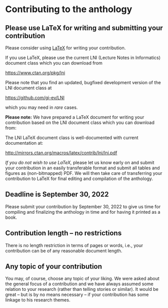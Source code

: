 # Contributing to the anthology

## Please use LaTeX for writing and submitting your contribution

Please consider using [LaTeX](https://en.wikipedia.org/wiki/LaTeX) for writing your contribution.

If you use LaTeX, please use the current LNI (Lecture Notes in Informatics) document class which you can download from

https://www.ctan.org/pkg/lni

Please note that you find an updated, bugfixed development version of the LNI document class at 

https://github.com/gi-ev/LNI

which you may need in *rare* cases.

**Please note:** We have prepared a LaTeX document for writing your contribution based on the LNI document class which you can download from:




The LNI LaTeX document class is well-documented with current documentation at:

http://mirrors.ctan.org/macros/latex/contrib/lni/lni.pdf

*If you do not wish to use LaTeX,* please let us know early on and submit your contribution in an easily transferable format and submit all tables and figures as (non-bitmapped) PDF. We will then take care of transferring your contribution to LaTeX for final editing and compilation of the anthology.

## Deadline is September 30, 2022

Please submit your contribution by September 30, 2022 to give us time for compiling and finalizing the anthology in time and for having it printed as a book.

## Contribution length – no restrictions

There is no length restriction in terms of pages or words, i.e., your contribution can be of any reasonable document length.

## Any topic of your contribution 

You may, of course, choose any topic of your liking. We were asked about the general focus of a contribution and we have always assumed some relation to your research (rather than telling stories or similar). It would be great – but is by no means necessary – if your contribution has some linkage to his research themes.  
